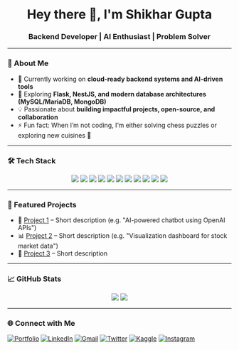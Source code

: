 <h1 align="center"> Hey there 👋, I'm Shikhar Gupta </h1>
<h3 align="center">Backend Developer | AI Enthusiast | Problem Solver</h3>

---

### 👀 About Me
- 🔭 Currently working on **cloud-ready backend systems and AI-driven tools**
- 🌱 Exploring **Flask, NestJS, and modern database architectures (MySQL/MariaDB, MongoDB)**
- 💡 Passionate about **building impactful projects, open-source, and collaboration**
- ⚡ Fun fact: When I’m not coding, I’m either solving chess puzzles or exploring new cuisines 🍲

---

### 🛠 Tech Stack
<p align="center">
  <!-- Languages -->
  <img src="https://img.shields.io/badge/Python-3776AB?style=for-the-badge&logo=python&logoColor=white" />
  <img src="https://img.shields.io/badge/JavaScript-F7DF1E?style=for-the-badge&logo=javascript&logoColor=black" />
  <img src="https://img.shields.io/badge/TypeScript-3178C6?style=for-the-badge&logo=typescript&logoColor=white" />
  
  <!-- Frameworks -->
  <img src="https://img.shields.io/badge/Node.js-43853D?style=for-the-badge&logo=node.js&logoColor=white" />
  <img src="https://img.shields.io/badge/NestJS-E0234E?style=for-the-badge&logo=nestjs&logoColor=white" />
  <img src="https://img.shields.io/badge/Flask-000000?style=for-the-badge&logo=flask&logoColor=white" />

  <!-- Databases -->
  <img src="https://img.shields.io/badge/MongoDB-4EA94B?style=for-the-badge&logo=mongodb&logoColor=white" />
  <img src="https://img.shields.io/badge/MySQL-4479A1?style=for-the-badge&logo=mysql&logoColor=white" />
  <img src="https://img.shields.io/badge/MariaDB-003545?style=for-the-badge&logo=mariadb&logoColor=white" />

  <!-- Tools -->
  <img src="https://img.shields.io/badge/Docker-2496ED?style=for-the-badge&logo=docker&logoColor=white" />
  <img src="https://img.shields.io/badge/AWS-232F3E?style=for-the-badge&logo=amazonaws&logoColor=white" />
</p>

---


### 📌 Featured Projects
- 🚀 [Project 1](https://github.com/yourrepo1) – Short description (e.g. "AI-powered chatbot using OpenAI APIs")
- 📊 [Project 2](https://github.com/yourrepo2) – Short description (e.g. "Visualization dashboard for stock market data")
- 🤖 [Project 3](https://github.com/yourrepo3) – Short description

---

### 📈 GitHub Stats
<p align="center">
  <img src="https://github-readme-stats.vercel.app/api?username=shikhargupta-in&show_icons=true&theme=tokyonight" />
  <img src="https://streak-stats.demolab.com?user=shikhargupta-in&theme=tokyonight" />
</p>

---

### 🌐 Connect with Me
[![Portfolio](https://img.shields.io/badge/Portfolio-FF5733?style=flat&logo=Google-chrome&logoColor=white)](http://shikhargupta-in.github.io/)
[![LinkedIn](https://img.shields.io/badge/LinkedIn-blue?style=flat&logo=linkedin&logoColor=white)](https://www.linkedin.com/in/shikhar-gupta-in/)
[![Gmail](https://img.shields.io/badge/Email-D14836?style=flat&logo=gmail&logoColor=white)](mailto:shikhargupta013@gmail.com)
[![Twitter](https://img.shields.io/badge/Twitter-1DA1F2?style=flat&logo=twitter&logoColor=white)](https://twitter.com/shikhargupta_in)
[![Kaggle](https://img.shields.io/badge/Kaggle-20BEFF?style=flat&logo=kaggle&logoColor=white)](https://www.kaggle.com/shikharguptain)
[![Instagram](https://img.shields.io/badge/Instagram-E4405F?style=flat&logo=instagram&logoColor=white)](https://www.instagram.com/shikhargupta_in/)
